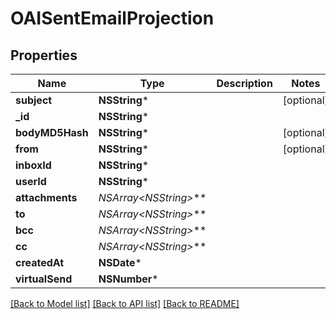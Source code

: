 # OAISentEmailProjection

## Properties
Name | Type | Description | Notes
------------ | ------------- | ------------- | -------------
**subject** | **NSString*** |  | [optional] 
**_id** | **NSString*** |  | 
**bodyMD5Hash** | **NSString*** |  | [optional] 
**from** | **NSString*** |  | [optional] 
**inboxId** | **NSString*** |  | 
**userId** | **NSString*** |  | 
**attachments** | **NSArray&lt;NSString*&gt;*** |  | 
**to** | **NSArray&lt;NSString*&gt;*** |  | 
**bcc** | **NSArray&lt;NSString*&gt;*** |  | 
**cc** | **NSArray&lt;NSString*&gt;*** |  | 
**createdAt** | **NSDate*** |  | 
**virtualSend** | **NSNumber*** |  | 

[[Back to Model list]](../README#documentation-for-models) [[Back to API list]](../README#documentation-for-api-endpoints) [[Back to README]](../README)



